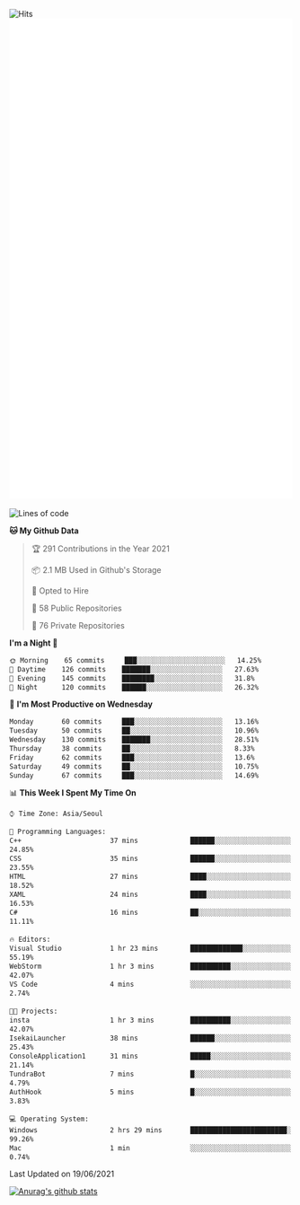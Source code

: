 ![Hits](https://hits.seeyoufarm.com/api/count/incr/badge.svg?url=https%3A%2F%2Fgithub.com%2Fkokose1234&count_bg=%2379C83D&title_bg=%23555555&icon=apple.svg&icon_color=%23E7E7E7&title=hits&edge_flat=false)
<br/>
![Metrics](https://github.com/kokose1234/kokose1234/blob/main/github-metrics.svg)

<!--START_SECTION:waka-->
![Lines of code](https://img.shields.io/badge/From%20Hello%20World%20I%27ve%20Written-13.2%20million%20lines%20of%20code-blue)

**🐱 My Github Data** 

> 🏆 291 Contributions in the Year 2021
 > 
> 📦 2.1 MB Used in Github's Storage 
 > 
> 💼 Opted to Hire
 > 
> 📜 58 Public Repositories 
 > 
> 🔑 76 Private Repositories  
 > 
**I'm a Night 🦉** 

```text
🌞 Morning    65 commits     ███░░░░░░░░░░░░░░░░░░░░░░   14.25% 
🌆 Daytime    126 commits    ███████░░░░░░░░░░░░░░░░░░   27.63% 
🌃 Evening    145 commits    ████████░░░░░░░░░░░░░░░░░   31.8% 
🌙 Night      120 commits    ██████░░░░░░░░░░░░░░░░░░░   26.32%

```
📅 **I'm Most Productive on Wednesday** 

```text
Monday       60 commits     ███░░░░░░░░░░░░░░░░░░░░░░   13.16% 
Tuesday      50 commits     ██░░░░░░░░░░░░░░░░░░░░░░░   10.96% 
Wednesday    130 commits    ███████░░░░░░░░░░░░░░░░░░   28.51% 
Thursday     38 commits     ██░░░░░░░░░░░░░░░░░░░░░░░   8.33% 
Friday       62 commits     ███░░░░░░░░░░░░░░░░░░░░░░   13.6% 
Saturday     49 commits     ██░░░░░░░░░░░░░░░░░░░░░░░   10.75% 
Sunday       67 commits     ███░░░░░░░░░░░░░░░░░░░░░░   14.69%

```


📊 **This Week I Spent My Time On** 

```text
⌚︎ Time Zone: Asia/Seoul

💬 Programming Languages: 
C++                      37 mins             ██████░░░░░░░░░░░░░░░░░░░   24.85% 
CSS                      35 mins             ██████░░░░░░░░░░░░░░░░░░░   23.55% 
HTML                     27 mins             ████░░░░░░░░░░░░░░░░░░░░░   18.52% 
XAML                     24 mins             ████░░░░░░░░░░░░░░░░░░░░░   16.53% 
C#                       16 mins             ██░░░░░░░░░░░░░░░░░░░░░░░   11.11%

🔥 Editors: 
Visual Studio            1 hr 23 mins        █████████████░░░░░░░░░░░░   55.19% 
WebStorm                 1 hr 3 mins         ██████████░░░░░░░░░░░░░░░   42.07% 
VS Code                  4 mins              ░░░░░░░░░░░░░░░░░░░░░░░░░   2.74%

🐱‍💻 Projects: 
insta                    1 hr 3 mins         ██████████░░░░░░░░░░░░░░░   42.07% 
IsekaiLauncher           38 mins             ██████░░░░░░░░░░░░░░░░░░░   25.43% 
ConsoleApplication1      31 mins             █████░░░░░░░░░░░░░░░░░░░░   21.14% 
TundraBot                7 mins              █░░░░░░░░░░░░░░░░░░░░░░░░   4.79% 
AuthHook                 5 mins              █░░░░░░░░░░░░░░░░░░░░░░░░   3.83%

💻 Operating System: 
Windows                  2 hrs 29 mins       ████████████████████████░   99.26% 
Mac                      1 min               ░░░░░░░░░░░░░░░░░░░░░░░░░   0.74%

```


 Last Updated on 19/06/2021
<!--END_SECTION:waka-->

[![Anurag's github stats](https://github-readme-stats.vercel.app/api?username=kokose1234&theme=dracula)](https://github.com/anuraghazra/github-readme-stats)



	
